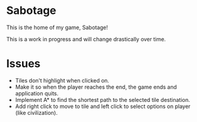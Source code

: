 Sabotage
========

This is the home of my game, Sabotage! 

This is a work in progress and will change drastically over time.

Issues
========

* Tiles don't highlight when clicked on.
* Make it so when the player reaches the end, the game ends and application quits. 
* Implement A* to find the shortest path to the selected tile destination.
* Add right click to move to tile and left click to select options on player (like civilization).
